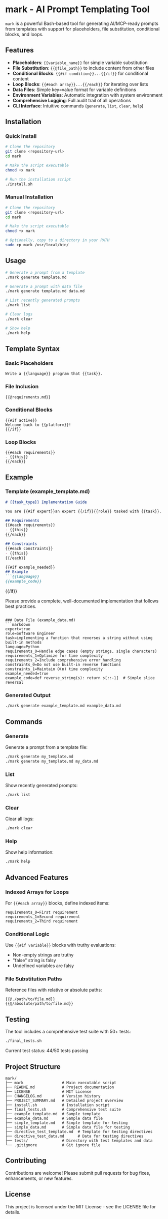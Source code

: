# mark - AI Prompt Templating Tool

`mark` is a powerful Bash-based tool for generating AI/MCP-ready prompts from templates with support for placeholders, file substitution, conditional blocks, and loops.

## Features

- **Placeholders**: `{{variable_name}}` for simple variable substitution
- **File Substitution**: `{{@file_path}}` to include content from other files
- **Conditional Blocks**: `{{#if condition}}...{{/if}}` for conditional content
- **Loop Blocks**: `{{#each array}}...{{/each}}` for iterating over lists
- **Data Files**: Simple key=value format for variable definitions
- **Environment Variables**: Automatic integration with system environment
- **Comprehensive Logging**: Full audit trail of all operations
- **CLI Interface**: Intuitive commands (`generate`, `list`, `clear`, `help`)

## Installation

### Quick Install
```bash
# Clone the repository
git clone <repository-url>
cd mark

# Make the script executable
chmod +x mark

# Run the installation script
./install.sh
```

### Manual Installation
```bash
# Clone the repository
git clone <repository-url>
cd mark

# Make the script executable
chmod +x mark

# Optionally, copy to a directory in your PATH
sudo cp mark /usr/local/bin/
```

## Usage

```bash
# Generate a prompt from a template
./mark generate template.md

# Generate a prompt with data file
./mark generate template.md data.md

# List recently generated prompts
./mark list

# Clear logs
./mark clear

# Show help
./mark help
```

## Template Syntax

### Basic Placeholders
```
Write a {{language}} program that {{task}}.
```

### File Inclusion
```
{{@requirements.md}}
```

### Conditional Blocks
```
{{#if active}}
Welcome back to {{platform}}!
{{/if}}
```

### Loop Blocks
```
{{#each requirements}}
- {{this}}
{{/each}}
```

## Example

### Template (example_template.md)
```markdown
# {{task_type}} Implementation Guide

You are {{#if expert}}an expert {{/if}}{{role}} tasked with {{task}}.

## Requirements
{{#each requirements}}
- {{this}}
{{/each}}

## Constraints
{{#each constraints}}
- {{this}}
{{/each}}

{{#if example_needed}}
## Example
```{{language}}
{{example_code}}
```
{{/if}}

Please provide a complete, well-documented implementation that follows best practices.
```

### Data File (example_data.md)
```markdown
expert=true
role=Software Engineer
task=implementing a function that reverses a string without using built-in methods
language=Python
requirements_0=Handle edge cases (empty strings, single characters)
requirements_1=Optimize for time complexity
requirements_2=Include comprehensive error handling
constraints_0=Do not use built-in reverse functions
constraints_1=Maintain O(n) time complexity
example_needed=true
example_code=def reverse_string(s): return s[::-1]  # Simple slice reversal
```

### Generated Output
```bash
./mark generate example_template.md example_data.md
```

## Commands

### Generate
Generate a prompt from a template file:
```bash
./mark generate my_template.md
./mark generate my_template.md my_data.md
```

### List
Show recently generated prompts:
```bash
./mark list
```

### Clear
Clear all logs:
```bash
./mark clear
```

### Help
Show help information:
```bash
./mark help
```

## Advanced Features

### Indexed Arrays for Loops
For `{{#each array}}` blocks, define indexed items:
```
requirements_0=First requirement
requirements_1=Second requirement
requirements_2=Third requirement
```

### Conditional Logic
Use `{{#if variable}}` blocks with truthy evaluations:
- Non-empty strings are truthy
- "false" string is falsy
- Undefined variables are falsy

### File Substitution Paths
Reference files with relative or absolute paths:
```
{{@./path/to/file.md}}
{{@/absolute/path/to/file.md}}
```

## Testing

The tool includes a comprehensive test suite with 50+ tests:
```bash
./final_tests.sh
```

Current test status: 44/50 tests passing

## Project Structure

```
mark/
├── mark                 # Main executable script
├── README.md            # Project documentation
├── LICENSE              # MIT License
├── CHANGELOG.md         # Version history
├── PROJECT_SUMMARY.md   # Detailed project overview
├── install.sh           # Installation script
├── final_tests.sh       # Comprehensive test suite
├── example_template.md  # Sample template
├── example_data.md      # Sample data file
├── simple_template.md   # Simple template for testing
├── simple_data.md       # Simple data file for testing
├── directive_test_template.md  # Template for testing directives
├── directive_test_data.md      # Data for testing directives
├── tests/               # Directory with test templates and data
└── .gitignore           # Git ignore file
```

## Contributing

Contributions are welcome! Please submit pull requests for bug fixes, enhancements, or new features.

## License

This project is licensed under the MIT License - see the LICENSE file for details.